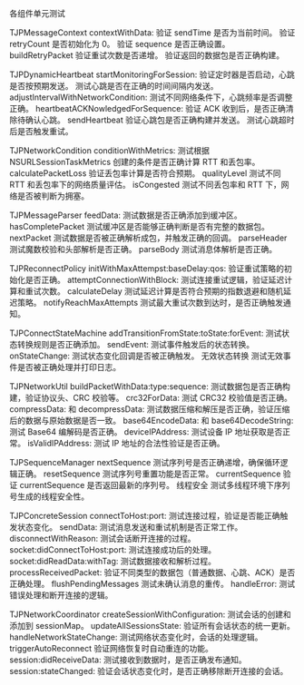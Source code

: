 各组件单元测试

TJPMessageContext
contextWithData:
验证 sendTime 是否为当前时间。
验证 retryCount 是否初始化为 0。
验证 sequence 是否正确设置。
buildRetryPacket
验证重试次数是否递增。
验证返回的数据包是否正确构建。


TJPDynamicHeartbeat
startMonitoringForSession:
验证定时器是否启动，心跳是否按预期发送。
测试心跳是否在正确的时间间隔内发送。
adjustIntervalWithNetworkCondition:
测试不同网络条件下，心跳频率是否调整正确。
heartbeatACKNowledgedForSequence:
验证 ACK 收到后，是否正确清除待确认心跳。
sendHeartbeat
验证心跳包是否正确构建并发送。
测试心跳超时后是否触发重试。


TJPNetworkCondition
conditionWithMetrics:
测试根据 NSURLSessionTaskMetrics 创建的条件是否正确计算 RTT 和丢包率。
calculatePacketLoss
验证丢包率计算是否符合预期。
qualityLevel
测试不同 RTT 和丢包率下的网络质量评估。
isCongested
测试不同丢包率和 RTT 下，网络是否被判断为拥塞。


TJPMessageParser
feedData:
测试数据是否正确添加到缓冲区。
hasCompletePacket
测试缓冲区是否能够正确判断是否有完整的数据包。
nextPacket
测试数据是否被正确解析成包，并触发正确的回调。
parseHeader
测试魔数校验和头部解析是否正确。
parseBody
测试消息体解析是否正确。


TJPReconnectPolicy
initWithMaxAttempst:baseDelay:qos:
验证重试策略的初始化是否正确。
attemptConnectionWithBlock:
测试连接重试逻辑，验证延迟计算和重试次数。
calculateDelay
测试延迟计算是否符合预期的指数退避和随机延迟策略。
notifyReachMaxAttempts
测试最大重试次数到达时，是否正确触发通知。


TJPConnectStateMachine
addTransitionFromState:toState:forEvent:
测试状态转换规则是否正确添加。
sendEvent:
测试事件触发后的状态转换。
onStateChange:
测试状态变化回调是否被正确触发。
无效状态转换
测试无效事件是否被正确处理并打印日志。


TJPNetworkUtil
buildPacketWithData:type:sequence:
测试数据包是否正确构建，验证协议头、CRC 校验等。
crc32ForData:
测试 CRC32 校验值是否正确。
compressData: 和 decompressData:
测试数据压缩和解压是否正确，验证压缩后的数据与原始数据是否一致。
base64EncodeData: 和 base64DecodeString:
测试 Base64 编解码是否正确。
deviceIPAddress:
测试设备 IP 地址获取是否正常。
isValidIPAddress:
测试 IP 地址的合法性验证是否正确。


TJPSequenceManager
nextSequence
测试序列号是否正确递增，确保循环逻辑正确。
resetSequence
测试序列号重置功能是否正常。
currentSequence
验证 currentSequence 是否返回最新的序列号。
线程安全
测试多线程环境下序列号生成的线程安全性。


TJPConcreteSession
connectToHost:port:
测试连接过程，验证是否能正确触发状态变化。
sendData:
测试消息发送和重试机制是否正常工作。
disconnectWithReason:
测试会话断开连接的过程。
socket:didConnectToHost:port:
测试连接成功后的处理。
socket:didReadData:withTag:
测试数据接收和解析过程。
processReceivedPacket:
验证不同类型的数据包（普通数据、心跳、ACK）是否正确处理。
flushPendingMessages
测试未确认消息的重传。
handleError:
测试错误处理和断开连接的逻辑。

TJPNetworkCoordinator
createSessionWithConfiguration:
测试会话的创建和添加到 sessionMap。
updateAllSessionsState:
验证所有会话状态的统一更新。
handleNetworkStateChange:
测试网络状态变化时，会话的处理逻辑。
triggerAutoReconnect
验证网络恢复时自动重连的功能。
session:didReceiveData:
测试接收到数据时，是否正确发布通知。
session:stateChanged:
验证会话状态变化时，是否正确移除断开连接的会话。

